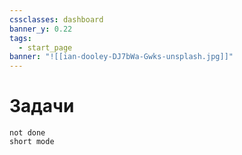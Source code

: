 ```yaml
---
cssclasses: dashboard
banner_y: 0.22
tags:
  - start_page
banner: "![[ian-dooley-DJ7bWa-Gwks-unsplash.jpg]]"
---
```

# Задачи
```task
not done
short mode
```